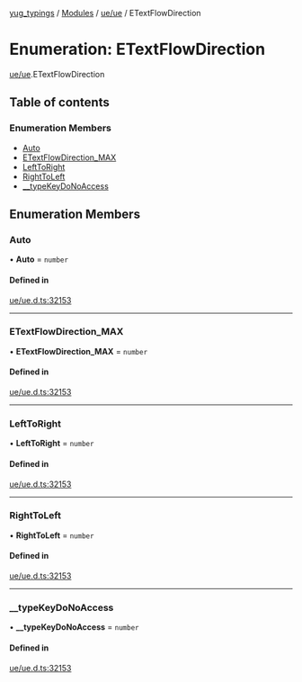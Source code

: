 [yug_typings](../README.md) / [Modules](../modules.md) / [ue/ue](../modules/ue_ue.md) / ETextFlowDirection

# Enumeration: ETextFlowDirection

[ue/ue](../modules/ue_ue.md).ETextFlowDirection

## Table of contents

### Enumeration Members

- [Auto](ue_ue.ETextFlowDirection.md#auto)
- [ETextFlowDirection\_MAX](ue_ue.ETextFlowDirection.md#etextflowdirection_max)
- [LeftToRight](ue_ue.ETextFlowDirection.md#lefttoright)
- [RightToLeft](ue_ue.ETextFlowDirection.md#righttoleft)
- [\_\_typeKeyDoNoAccess](ue_ue.ETextFlowDirection.md#__typekeydonoaccess)

## Enumeration Members

### Auto

• **Auto** = `number`

#### Defined in

[ue/ue.d.ts:32153](https://github.com/YugMetaverse/yug_typings/blob/b7d9b19/ue/ue.d.ts#L32153)

___

### ETextFlowDirection\_MAX

• **ETextFlowDirection\_MAX** = `number`

#### Defined in

[ue/ue.d.ts:32153](https://github.com/YugMetaverse/yug_typings/blob/b7d9b19/ue/ue.d.ts#L32153)

___

### LeftToRight

• **LeftToRight** = `number`

#### Defined in

[ue/ue.d.ts:32153](https://github.com/YugMetaverse/yug_typings/blob/b7d9b19/ue/ue.d.ts#L32153)

___

### RightToLeft

• **RightToLeft** = `number`

#### Defined in

[ue/ue.d.ts:32153](https://github.com/YugMetaverse/yug_typings/blob/b7d9b19/ue/ue.d.ts#L32153)

___

### \_\_typeKeyDoNoAccess

• **\_\_typeKeyDoNoAccess** = `number`

#### Defined in

[ue/ue.d.ts:32153](https://github.com/YugMetaverse/yug_typings/blob/b7d9b19/ue/ue.d.ts#L32153)
